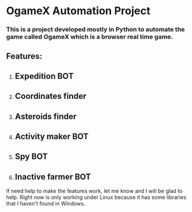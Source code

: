 # OgameX Automation Project 
### This is a project developed mostly in Python to automate the game called OgameX which is a browser real time game.

## Features:

1. ## Expedition BOT
2. ## Coordinates finder
3. ## Asteroids finder
4. ## Activity maker BOT
5. ## Spy BOT
6. ## Inactive farmer BOT


If need help to make the features work, let me know and I will be glad to help.
Right now is only working under Linux because it has some libraries that I haven't found in Windows.
